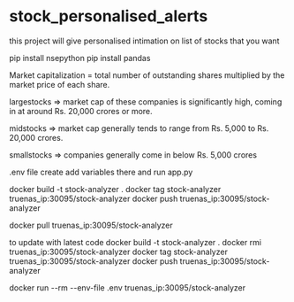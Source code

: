 # stock_personalised_alerts
this project will give personalised intimation on list of stocks that you want 


pip install nsepython
pip install pandas

Market capitalization = total number of outstanding shares multiplied by the market price of each share.

largestocks => market cap of these companies is significantly high, coming in at around Rs. 20,000 crores or more.

midstocks => market cap generally tends to range from Rs. 5,000 to Rs. 20,000 crores.

smallstocks => companies generally come in below Rs. 5,000 crores

.env file create add variables there and run app.py


docker build -t stock-analyzer .
docker tag stock-analyzer truenas_ip:30095/stock-analyzer
docker push truenas_ip:30095/stock-analyzer

docker pull truenas_ip:30095/stock-analyzer

to update with latest code
docker build -t stock-analyzer .
docker rmi truenas_ip:30095/stock-analyzer
docker tag stock-analyzer truenas_ip:30095/stock-analyzer
docker push truenas_ip:30095/stock-analyzer

docker run --rm --env-file .env truenas_ip:30095/stock-analyzer
